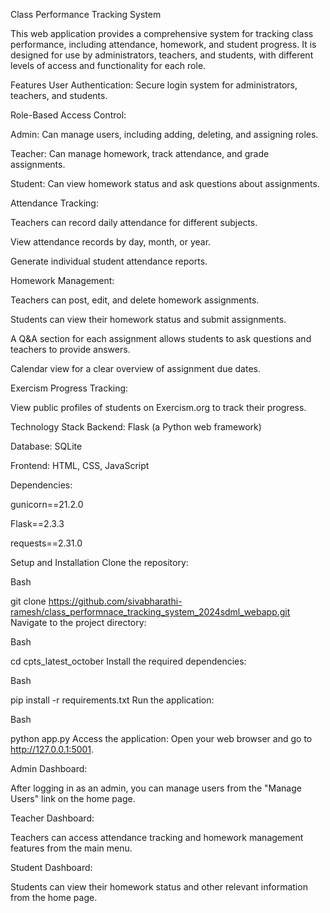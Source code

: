 Class Performance Tracking System

This web application provides a comprehensive system for tracking class performance, including attendance, homework, and student progress. It is designed for use by administrators, teachers, and students, with different levels of access and functionality for each role.

Features
User Authentication: Secure login system for administrators, teachers, and students.

Role-Based Access Control:

Admin: Can manage users, including adding, deleting, and assigning roles.

Teacher: Can manage homework, track attendance, and grade assignments.

Student: Can view homework status and ask questions about assignments.

Attendance Tracking:

Teachers can record daily attendance for different subjects.

View attendance records by day, month, or year.

Generate individual student attendance reports.

Homework Management:

Teachers can post, edit, and delete homework assignments.

Students can view their homework status and submit assignments.

A Q&A section for each assignment allows students to ask questions and teachers to provide answers.

Calendar view for a clear overview of assignment due dates.

Exercism Progress Tracking:

View public profiles of students on Exercism.org to track their progress.

Technology Stack
Backend: Flask (a Python web framework)

Database: SQLite

Frontend: HTML, CSS, JavaScript

Dependencies:

gunicorn==21.2.0

Flask==2.3.3

requests==2.31.0

Setup and Installation
Clone the repository:

Bash

git clone https://github.com/sivabharathi-ramesh/class_performnace_tracking_system_2024sdml_webapp.git
Navigate to the project directory:

Bash

cd cpts_latest_october
Install the required dependencies:

Bash

pip install -r requirements.txt
Run the application:

Bash

python app.py
Access the application:
Open your web browser and go to http://127.0.0.1:5001.


Admin Dashboard:

After logging in as an admin, you can manage users from the "Manage Users" link on the home page.

Teacher Dashboard:

Teachers can access attendance tracking and homework management features from the main menu.

Student Dashboard:

Students can view their homework status and other relevant information from the home page.







